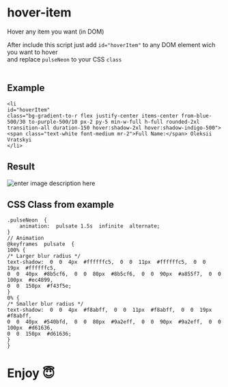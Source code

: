 # hover-item
Hover any item  you want (in DOM)

After include this script just add ``id="hoverItem"`` to any DOM element wich you want to hover <br /> 
and replace ``pulseNeon`` to your CSS ``class`` <br /><br />

## Example



    <li
    id="hoverItem"
    class="bg-gradient-to-r flex justify-center items-center from-blue-500/30 to-purple-500/10 px-2 py-5 min-w-full h-full rounded-2xl transition-all duration-150 hover:shadow-2xl hover:shadow-indigo-500">
    <span class="text-white font-medium mr-2">Full Name:</span> Oleksii
    Vratskyi
    </li>

## Result
![enter image description here](https://vratsky.com/hoverItemGif.gif)

## CSS Class from example

    .pulseNeon  {
    	animation:  pulsate 1.5s  infinite  alternate;
    }
    // Animation
    @keyframes  pulsate  {
    100% {
    /* Larger blur radius */
    text-shadow:  0  0  4px  #ffffffc5,  0  0  11px  #ffffffc5,  0  0  19px  #ffffffc5,
    0  0  40px  #8b5cf6,  0  0  80px  #8b5cf6,  0  0  90px  #a855f7,  0  0  100px  #ec4899,
    0  0  150px  #f43f5e;
    }
    0% {
    /* Smaller blur radius */
    text-shadow:  0  0  4px  #f8abff,  0  0  11px  #f8abff,  0  0  19px  #f8abff,
    0  0  40px  #540bfd,  0  0  80px  #9a2eff,  0  0  90px  #9a2eff,  0  0  100px  #d61636,
    0  0  150px  #d61636;
    }
    }

# Enjoy 😇
